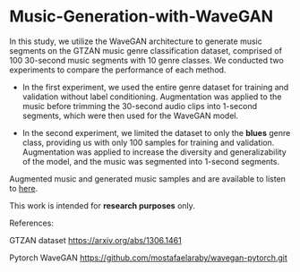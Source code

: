 # Music-Generation-with-WaveGAN

In this study, we utilize the WaveGAN architecture to generate music segments on the GTZAN music genre classification dataset, comprised of 100 30-second music segments with 10 genre classes. We conducted two experiments to compare the performance of each method.
 
- In the first experiment, we used the entire genre dataset for training and validation without label conditioning. Augmentation was applied to the music before trimming the 30-second audio clips into 1-second segments, which were then used for the WaveGAN model.
 
- In the second experiment, we limited the dataset to only the **blues** genre class, providing us with only 100 samples for training and validation. Augmentation was applied to increase the diversity and generalizability of the model, and the music was segmented into 1-second segments. 
 
Augmented music and generated music samples and are available to listen to [here](https://hadeel253.github.io/Music-Generation-with-WaveGAN/).

This work is intended for **research purposes** only.

References:
 
GTZAN dataset https://arxiv.org/abs/1306.1461
 
Pytorch WaveGAN https://github.com/mostafaelaraby/wavegan-pytorch.git
